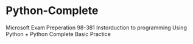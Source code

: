 # Python-Complete
Microsoft Exam Preperation 98-381 Instorduction to programming Using Python + Python Complete Basic Practice 

